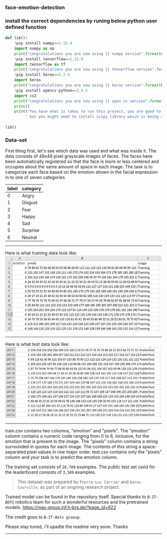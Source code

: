 ### face-emotion-detection

### install the correct dependencies by runing below python user defined function

```python
def lib():
    !pip install numpy==1.15.4
    import numpy as np
    print("congratulations you are now using {} numpy version".format(np.__version__))
    !pip install tensorflow==1.12.0
    import tensorflow as tf
    print("congratulations you are now using {} tensorflow version".format(tf.__version__))
    !pip install keras==2.2.4
    import keras
    print("congratulations you are now using {} keras version".format(keras.__version__))
    !pip install opencv-python==3.4.3
    import cv2
    print("congratulations you are now using {} open cv version".format(cv2.__version__))
    print()
    print("You have what is takes to run this project, you are good to go"\
         " but you might need to install scipy library which is being used in utils/preprocessors.py file")
    
lib()

```

### Data-set

First thing first, let's see which data was used and what was inside it. 
The data consists of 48x48 pixel grayscale images of faces. The faces have been automatically registered so that the face is more or less centered and occupies about the same amount of space in each image. The task is to categorize each face based on the emotion shown in the facial expression in to one of seven categories 

label   |    category
------|----------------
0|Angry
1|Disgust
2|Fear
3|Happy
4|Sad
5|Surprise
6|Neutral

***
Here is what training data look like: 
![title](https://github.com/nirajdevpandey/face-emotion-detection/blob/master/data-set/training_data.PNG)

***
Here is what test data look like: 
![title](https://github.com/nirajdevpandey/face-emotion-detection/blob/master/data-set/test_data.PNG)

***
train.csv contains two columns, "emotion" and "pixels". The "emotion" column contains a numeric code ranging from 0 to 6, inclusive, for the emotion that is present in the image. The "pixels" column contains a string surrounded in quotes for each image. The contents of this string a space-separated pixel values in row major order. test.csv contains only the "pixels" column and your task is to predict the emotion column.

The training set consists of `28,709` examples. The public test set used for the leaderboard consists of `3,589` examples.

> This dataset was prepared by `Pierre-Luc Carrier` and `Aaron Courville`, as part of an ongoing research project. 

Trained model can be found in the repository itself. Special thanks to `B-IT-BOTS` robotics team for such a wonderful resources and the pretrained models. https://mas-group.inf.h-brs.de/?page_id=622

The credit goes to `B-IT-Bots graoup`. 

Please stay tuned, i'll upadte the readme very soon. Thanks 
***
